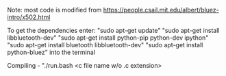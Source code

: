 Note: most code is modified from https://people.csail.mit.edu/albert/bluez-intro/x502.html

To get the dependencies enter:
"sudo apt-get update"
"sudo apt-get install libbluetooth-dev"
"sudo apt-get install python-pip python-dev ipython"
"sudo apt-get install bluetooth libbluetooth-dev"
"sudo apt-get install python-bluez"
into the terminal

Compiling - "./run.bash <c file name w/o .c extension>

